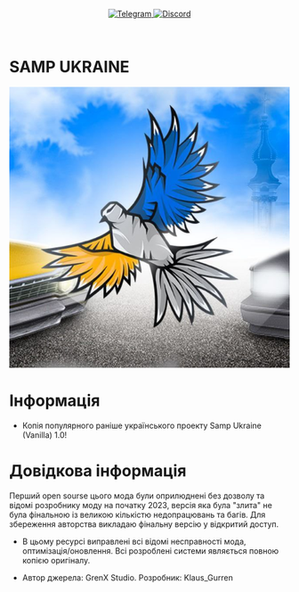 <p align="center">
  <a href="https://t.me/GrenX_Studio" target="__blank">
    <img src="https://i.imgur.com/qbW4p8Y.png" width="40" height="40" title="Telegram" alt="Telegram">
  </a>
  <a href="https://discordapp.com/users/829645751248355358/" target="__blank">
    <img src="https://i.imgur.com/TFvPWEX.png" width="40" height="40" title="Discord" alt="Discord">
  </a>
</p>

<br/>

# SAMP UKRAINE

![msg6385958517-43711](https://github.com/klaus-gurren/SAMP_UKRAINE-v.1.0/blob/main/source/IMG_20241028_210017_114.jpg)


# Інформація
- Копія популярного раніше українського проекту Samp Ukraine (Vanilla) 1.0!

# Довідкова інформація
Перший open sourse цього мода були оприлюднені без дозволу та відомі розробнику моду на початку 2023, версія яка була "злита" не була фінальною із великою кількістю недопрацювань та багів. Для збереження авторства викладаю фінальну версію у відкритий доступ.
- В цьому ресурсі виправлені всі відомі несправності мода, оптимізація/оновлення. Всі розроблені системи являється повною копією оригіналу.

- Автор джерела: GrenX Studio.
Розробник: Klaus_Gurren
